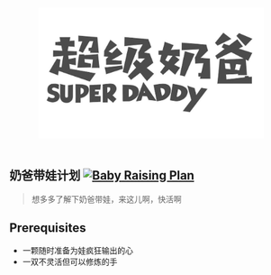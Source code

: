 <p align="center">
  <br>
  <img width="400" src="./assets/superdaddy.jpg" alt="logo of nerf">
  <br>
  <br>
</p>

## 奶爸带娃计划 [![Baby Raising Plan](https://img.shields.io/badge/baby.raising-plan-1abc9c.svg)](https://github.com/leftstick/baby-raising-plan)

> 想多多了解下奶爸带娃，来这儿啊，快活啊

## Prerequisites

* 一颗随时准备为娃疯狂输出的心
* 一双不灵活但可以修炼的手

